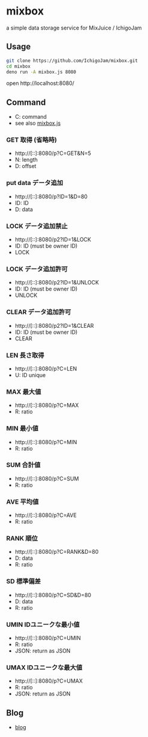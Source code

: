 # mixbox

a simple data storage service for MixJuice / IchigoJam

## Usage

```bash
git clone https://github.com/IchigoJam/mixbox.git
cd mixbox
deno run -A mixbox.js 8080
```

open http://localhost:8080/

## Command

- C: command
- see also [mixbox.js](mixbox.js)

### GET 取得 (省略時)

- http://[::]:8080/p?C=GET&N=5
- N: length
- D: offset

### put data データ追加

- http://[::]:8080/p?ID=1&D=80
- ID: ID
- D: data

### LOCK データ追加禁止

- http://[::]:8080/p2?ID=1&LOCK
- ID: ID (must be owner ID)
- LOCK

### LOCK データ追加許可

- http://[::]:8080/p2?ID=1&UNLOCK
- ID: ID (must be owner ID)
- UNLOCK

### CLEAR データ追加許可

- http://[::]:8080/p2?ID=1&CLEAR
- ID: ID (must be owner ID)
- CLEAR

### LEN 長さ取得

- http://[::]:8080/p?C=LEN
- U: ID unique

### MAX 最大値

- http://[::]:8080/p?C=MAX
- R: ratio

### MIN 最小値

- http://[::]:8080/p?C=MIN
- R: ratio

### SUM 合計値

- http://[::]:8080/p?C=SUM
- R: ratio

### AVE 平均値

- http://[::]:8080/p?C=AVE
- R: ratio

### RANK 順位

- http://[::]:8080/p?C=RANK&D=80
- D: data
- R: ratio

### SD 標準偏差

- http://[::]:8080/p?C=SD&D=80
- D: data
- R: ratio

### UMIN IDユニークな最小値

- http://[::]:8080/p?C=UMIN
- R: ratio
- JSON: return as JSON

### UMAX IDユニークな最大値

- http://[::]:8080/p?C=UMAX
- R: ratio
- JSON: return as JSON

## Blog

- [blog](https://fukuno.jig.jp/3764)
